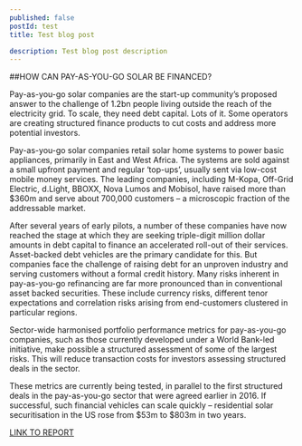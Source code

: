 ```yaml
---
published: false 
postId: test
title: Test blog post

description: Test blog post description
---
```


##HOW CAN PAY-AS-YOU-GO SOLAR BE FINANCED?

Pay-as-you-go solar companies are the start-up community’s proposed answer to the challenge of 1.2bn people living outside the reach of the electricity grid. To scale, they need debt capital. Lots of it. Some operators are creating structured finance products to cut costs and address more potential investors.

Pay-as-you-go solar companies retail solar home systems to power basic appliances, primarily in East and West Africa. The systems are sold against a small upfront payment and regular ‘top-ups’, usually sent via low-cost mobile money services. The leading companies, including M-Kopa, Off-Grid Electric, d.Light, BBOXX, Nova Lumos and Mobisol, have raised more than $360m and serve about 700,000 customers – a microscopic fraction of the addressable market.

After several years of early pilots, a number of these companies have now reached the stage at which they are seeking triple-digit million dollar amounts in debt capital to finance an accelerated roll-out of their services. Asset-backed debt vehicles are the primary candidate for this. But companies face the challenge of raising debt for an unproven industry and serving customers without a formal credit history.
Many risks inherent in pay-as-you-go refinancing are far more pronounced than in conventional asset backed securities. These include currency risks, different tenor expectations and correlation risks arising from end-customers clustered in particular regions.

Sector-wide harmonised portfolio performance metrics for pay-as-you-go companies, such as those currently developed under a World Bank-led initiative, make possible a structured assessment of some of the largest risks. This will reduce transaction costs for investors assessing structured deals in the sector.

These metrics are currently being tested, in parallel to the first structured deals in the pay-as-you-go sector that were agreed earlier in 2016. If successful, such financial vehicles can scale quickly – residential solar securitisation in the US rose from $53m to $803m in two years.

[LINK TO REPORT](https://data.bloomberglp.com/bnef/sites/4/2016/10/BNEF_WP_2016_10_07-Pay-as-you-go-solar.pdf)
